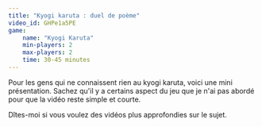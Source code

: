```yaml
---
title: "Kyogi karuta : duel de poème"
video_id: GHPe1a5PE
game:
    name: "Kyogi Karuta"
    min-players: 2
    max-players: 2
    time: 30-45 minutes
---
```


Pour les gens qui ne connaissent rien au kyogi karuta, voici une mini présentation. Sachez qu'il y a certains aspect du jeu que je n'ai pas abordé pour que la vidéo reste simple et courte.

Dîtes-moi si vous voulez des vidéos plus approfondies sur le sujet.